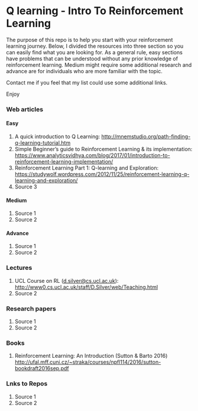 # Q learning - Intro To Reinforcement Learning

The purpose of this repo is to help you start with your reinforcement learning journey. 
Below, I divided the resources into three section so you can easily find what you are looking for. 
As a general rule, easy sections have problems that can be understood without any prior knowledge of reinforcement learning. Medium might require some additional research and advance are for individuals who are more familiar with the topic. 

Contact me if you feel that my list could use some additional links. 

Enjoy

### Web articles 
#### Easy 
1. A quick introduction to Q Learning: http://mnemstudio.org/path-finding-q-learning-tutorial.htm
1. Simple Beginner’s guide to Reinforcement Learning & its implementation: https://www.analyticsvidhya.com/blog/2017/01/introduction-to-reinforcement-learning-implementation/ 
1. Reinforcement Learning Part 1: Q-learning and Exploration: https://studywolf.wordpress.com/2012/11/25/reinforcement-learning-q-learning-and-exploration/
1. Source 3

#### Medium
1. Source 1
1. Source 2 

#### Advance 
1. Source 1
1. Source 2 

### Lectures
1. UCL Course on RL (d.silver@cs.ucl.ac.uk): http://www0.cs.ucl.ac.uk/staff/D.Silver/web/Teaching.html
1. Source 2 

### Research papers
1. Source 1
1. Source 2 

### Books 
1. Reinforcement Learning: An Introduction (Sutton & Barto 2016) http://ufal.mff.cuni.cz/~straka/courses/npfl114/2016/sutton-bookdraft2016sep.pdf

### Lnks to Repos
1. Source 1
1. Source 2 

